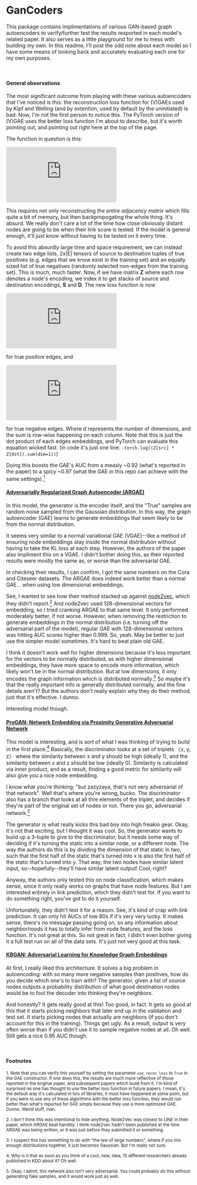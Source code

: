 # GanCoders
This package contains implimentations of various GAN-based graph autoencoders to verify/further test the results resported in each model's related paper. It also serves as a little playground for me to mess with building my own. In this readme, I'll post the odd note about each model so I have some means of looking back and accurately evaluating each one for my own purposes. 

<br/>

#### General observations
The most significant outcome from playing with these various autoencoders that I've noticed is this: the reconstruction loss function for (V)GAEs used by Kipf and Welling (and by extention, used by default by the uninitiated) is bad. Now, I'm not the first person to notice this. The PyTorch version of (V)GAE uses the better loss function I'm about to describe, but it's worth pointing out, and pointing out right here at the top of the page. 

The function in question is this:

![equation](https://latex.codecogs.com/gif.latex?%5Cbg_white%5Cmathcal%7BL%7D_R%20%3D%20%5Cmathbb%7BE%7D_%7Bq%28%5Cmathbf%7BZ%7D%7C%5Cmathbf%7BX%2CA%7D%29%29%7D%5Cbig%5B%5Clog%20p%28%5Cmathbf%7BA%7CZ%7D%29%5Cbig%5D)

This requires not only reconstructing *the entire adjacency matrix* which fills quite a bit of memory, but then backpropogating the whole thing. It's absurd. We really don't care a lot of the time how close obviously distant nodes are going to be when their link score is tested. If the model is general enough, it'll just know without having to be tested on it every time. 

To avoid this absurdly large time and space requirement, we can instead create two edge lists, 2x|E| tensors of source to destination tuples of true positives (e.g. edges that we know exist in the training set) and an equally sized list of true negatives (randomly selected non-edges from the training set). This is much, much faster. Now, if we have matrix **Z** where each row denotes a node's encoding, we index it to get stacks of source and destination encodings, **S** and **D**. The new loss function is now 

![equation](https://latex.codecogs.com/gif.latex?%5Cbg_white%5Cmathcal%7BL%7D_R%20%3D%20-%5Clog%5Cbigg%28%20%5Csum_%7Bi%3D0%7D%5Ed%20%5Cmathbf%7B%28S%20%5Codot%20D%29_i%7D%20%5Cbigg%29)

for true positive edges, and 

![equation](https://latex.codecogs.com/gif.latex?%5Cbg_white%5Cmathcal%7BL%7D_R%20%3D%20-%5Clog%5Cbigg%281%20-%20%5Csum_%7Bi%3D0%7D%5Ed%20%5Cmathbf%7B%28S%20%5Codot%20D%29_i%7D%20%5Cbigg%29)

for true negative edges. Where *d* represents the number of dimensions, and the sum is row-wise happening on each column. Note that this is just the dot product of each edges embeddings, and PyTorch can evaluate this equation wicked fast. (in code it's just one line: `-torch.log((Z[src] * Z[dst]).sum(dim=1))`)

Doing this boosts the GAE's AUC from a measly ~0.92 (what's reported in the paper) to a spicy ~0.97 (what the GAE in this repo can achieve with the same settings).[<sup>1</sup>](#fn1)


#### [Adversarially Regularized Graph Autoencoder (ARGAE)](https://www.ijcai.org/Proceedings/2018/0362.pdf)
In this model, the generator is the encoder itself, and the "True" samples are random noise sampled from the Gaussian distribution. In this way, the graph autoencoder (GAE) learns to generate embeddings that seem likely to be from the normal distribution. 

It seems very similar to a normal variational GAE (VGAE)--like a method of ensuring node embeddings stay inside the normal distribution without having to take the KL loss at each step. However, the authors of the paper also impliment this on a VGAE. I didn't bother doing this, as their reported results were mostly the same as, or worse than the adversarial GAE. 

In checking their results, I can confirm, I got the same numbers on the Cora and Citeseer datasets. The ARGAE does indeed work better than a normal GAE... when using low dimensional embeddings. 

See, I wanted to see how their method stacked up against [node2vec](https://dl.acm.org/doi/pdf/10.1145/2939672.2939754), which they didn't report.[<sup>2</sup>](#fn2) And node2vec used 128-dimensional vectors for embedding, so I tried cranking ARGAE to that same level. It only performed moderately better, if not worse. However, when removing the restriction to generate embeddings in the normal distribution (i.e. turning off the adversarial part of the model), regular GAE with 128-dimensional vectors was hitting AUC scores higher than 0.999. So, yeah. May be better to just use the simpler model sometimes. It's hard to beat plain old GAE. 

I think it doesn't work well for higher dimensions because it's less important for the vectors to be normally distributed, as with higher dimensional embeddings, they have more space to encode more information, which likely won't be in the normal distribution. But at low dimensions, it only encodes the graph information which is distributed normally.[<sup>3</sup>](#fn3) So maybe it's that the really important info is generally distributed normally, and the fine details aren't? But the authors don't really explain why they do their method, just that it's effective. I dunno. 

Interesting model though. 

#### [ProGAN: Network Embedding via Proximity Generative Adversarial Network](https://dl.acm.org/doi/pdf/10.1145/3292500.3330866)
This model is interesting, and is sort of what I was thinking of trying to build in the first place.[<sup>4</sup>](#fn4) Basically, the discriminator looks at a set of triplets &#12296;x, y, z&#12297; where the similarity between x and y should be high (ideally 1), and the similarity between x and z should be low (ideally 0). Similarity is calculated via inner product, and as a result, finding a good metric for similarity will also give you a nice node embedding. 

I know what you're thinking: "but zazyzaya, that's not very adversarial of that network". Well that's where you're wrong, bucko. The discriminator also has a branch that looks at all thre elements of the triplet, and decides if they're part of the original set of nodes or not. There you go, adversarial network.[<sup>5</sup>](#fn5) 

The generator is what really kicks this bad boy into high freakin gear. Okay, it's not that exciting, but I thought it was cool. So, the generator wants to build up a 3-tuple to give to the discriminator, but it needs some way of deciding if it's turning the static into a similar node, or a different node. The way the authors do this is by dividing the dimension of that static in two, such that the first half of the static that's turned into x is also the first half of the static that's turned into y. That way, the two nodes have similar latent input, so--hopefully--they'll have similar latent output! Cool, right? 

Anyway, the authors only tested this on node classification, which makes sense, since it only really works on graphs that have node features. But I am interested entirely in link prediction, which they didn't test for. If you want to do something right, you've got to do it yourself. 

Unfortunately, they didn't test it for a reason. See, it's kind of crap with link prediction. It can only hit AUCs of low 80s if it's very very lucky. It makes sense, there's no message passing going on, so any information about neighborhoods it has to totally infer from node features, and the loss function. It's not great at this. So not great in fact, I didn't even bother giving it a full test run on all of the data sets. It's just not very good at this task. 

#### [KBGAN: Adversarial Learning for Knowledge Graph Embeddings](https://arxiv.org/pdf/1711.04071.pdf)
At first, I really liked this architecture. It solves a big problem in autoencoding: with so many more negative samples than positives, how do you decide which one's to train with? The generator, given a list of source nodes outputs a probability distribution of what good destination nodes would be to fool the decoder into thinking they're neighbors. 

And honestly? It gets really good at this! Too good, in fact. It gets so good at this that it starts picking neighbors that later end up in the validation and test set. It starts picking nodes that actually are neighbors (if you don't account for this in the training). Things get ugly. As a result, output is very often worse than if you didn't use it to sample negative nodes at all. Oh well. Still gets a nice 0.95 AUC though. 

<br/>

#### Footnotes

<a name=fn1></a><sub>1. Note that you can verify this yourself by setting the parameter `use_recon_loss` to `True` in the GAE constructor. If one does this, the results are much more reflective of those reported in the original paper, and subsequent papers which build from it. I'm kind of surprised no one has thought to use the better loss function in future papers. I mean, it's the default way it's calculated in lots of libraries, it must have happened at some point, but if you were to use any of these algorithms with the better loss function, they would run better than what's reported for GAE simply because they use a more optimized GAE. Dunno. Weird stuff, man.</sub>

<a name=fn2></a><sub>2. I don't think this was intentional to hide anything. Node2Vec was closest to LINE in their paper, which ARGAE beat handilly. I think node2vec hadn't been published at the time ARGAE was being written, or it was just before they submitted it or something.</sub>

<a name=fn3></a><sub>3. I suspect this has something to do with "the law of large numbers", where if you mix enough distributions together, it just becomes Gaussian. But I'm really not sure.</sub>

<a name=fn4></a><sub>4. Why is it that as soon as you think of a cool, new, idea, 15 different researchers already published in KDD about it? Oh well.</sub>

<a name=fn5></a><sub>5. Okay, I admit, this network also isn't very adversarial. You could probably do this without generating fake samples, and it would work just as well.</sub>
